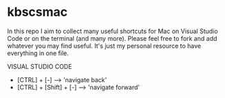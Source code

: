 # kbscsmac
In this repo I aim to collect many useful shortcuts for Mac on Visual Studio Code or on the terminal (and many more).
Please feel free to fork and add whatever you may find useful.
It's just my personal resource to have everything in one file.

VISUAL STUDIO CODE

- [CTRL] + [-] --> 'navigate back'
- [CTRL] + [Shift] + [-] --> 'navigate forward'
